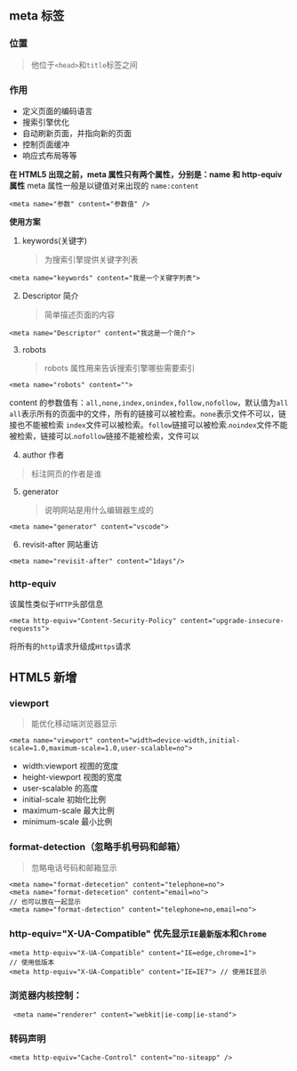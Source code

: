 ## meta 标签

### 位置

> 他位于`<head>`和`title`标签之间

### 作用

- 定义页面的编码语言
- 搜索引擎优化
- 自动刷新页面，并指向新的页面
- 控制页面缓冲
- 响应式布局等等

**在 HTML5 出现之前，meta 属性只有两个属性，分别是：name 和 http-equiv 属性**
meta 属性一般是以键值对来出现的
`name:content`

```
<meta name="参数" content="参数值" />
```

**使用方案**

1. keywords(关键字)
   > 为搜索引擎提供关键字列表

```
<meta name="keywords" content="我是一个关键字列表">
```

2. Descriptor 简介
   > 简单描述页面的内容

```
<meta name="Descriptor" content="我这是一个简介">
```

3. robots
   > robots 属性用来告诉搜索引擎哪些需要索引

```
<meta name="robots" content="">
```

content 的参数值有：`all,none,index,onindex,follow,nofollow`，默认值为`all`
`all`表示所有的页面中的文件，所有的链接可以被检索。`none`表示文件不可以，链接也不能被检索
`index`文件可以被检索。`follow`链接可以被检索.`noindex`文件不能被检索，链接可以.`nofollow`链接不能被检索，文件可以

4. author 作者

> 标注网页的作者是谁

5. generator
   > 说明网站是用什么编辑器生成的

```
<meta name="generator" content="vscode">
```

6. revisit-after 网站重访

```
<meta name="revisit-after" content="1days"/>
```

### http-equiv

该属性类似于`HTTP`头部信息

```
<meta http-equiv="Content-Security-Policy" content="upgrade-insecure-requests">
```

将所有的`http`请求升级成`Https`请求

## HTML5 新增

### viewport

> 能优化移动端浏览器显示

```
<meta name="viewport" content="width=device-width,initial-scale=1.0,maximum-scale=1.0,user-scalable=no">
```

- width:viewport 视图的宽度
- height-viewport 视图的宽度
- user-scalable 的高度
- initial-scale 初始化比例
- maximum-scale 最大比例
- minimum-scale 最小比例

### format-detection（忽略手机号码和邮箱）

> 忽略电话号码和邮箱显示

```
<meta name="format-detecetion" content="telephone=no">
<meta name="format-detecetion" content="email=no">
// 也可以放在一起显示
<meta name="format-detection" content="telephone=no,email=no">
```

### http-equiv="X-UA-Compatible" 优先显示`IE最新版本`和`Chrome`

```
<meta http-equiv="X-UA-Compatible" content="IE=edge,chrome=1">
// 使用低版本
<meta http-equiv="X-UA-Compatible" content="IE=IE7"> // 使用IE显示
```

### 浏览器内核控制：

```
 <meta name="renderer" content="webkit|ie-comp|ie-stand">
```

### 转码声明

```
<meta http-equiv="Cache-Control" content="no-siteapp" />
```
